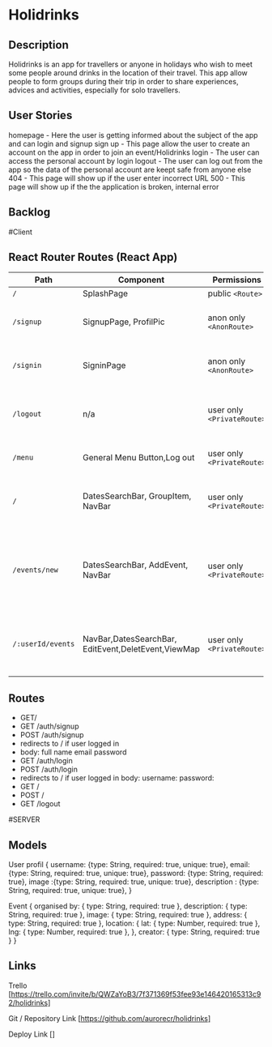 # Holidrinks

## Description
Holidrinks is an app for travellers or anyone in holidays who wish to meet some people around drinks in the location of their travel. This app allow people to form groups during their trip in order to share experiences, advices and activities, especially for solo travellers.

## User Stories
homepage - Here the user is getting informed about the subject of the app and can login and signup
sign up - This page allow the user to create an account on the app in order to join an event/Holidrinks
login - The user can access the personal account by login
logout - The user can log out from the app so the data of the personal account are keept safe from anyone else
404 - This page will show up if the user enter incorrect URL
500 - This page will show up if the the application is broken, internal error

## Backlog

#Client

## React Router Routes (React App)
| Path              | Component                      | Permissions | Behavior                                                     |
| ------------------| --------------------           | ----------- | ------------------------------------------------------------ |
| `/`               | SplashPage                     | public `<Route>`            | Home page                                        |
| `/signup`         | SignupPage, ProfilPic           | anon only  `<AnonRoute>`    | Signup form, navigate to MenuPage after signup |
| `/signin`         | SigninPage                      | anon only `<AnonRoute>`     | Login form, navigate to MenuPage after login  |
| `/logout`         | n/a                            | user only `<PrivateRoute>`  | Navigate to splashpage after logout, expire session             |
| `/menu`           | General Menu Button,Log out    | user only `<PrivateRoute>`  | Shows the 4 sections of the app                        |
| `/`       |DatesSearchBar, GroupItem, NavBar| user only `<PrivateRoute>`| Shows events from others host, navigate to HoliHostPage
| `/events/new`     |DatesSearchBar, AddEvent, NavBar| user only `<PrivateRoute>`| Shows create Holidrinks, Holidrinks made already, Navigate to EditEvent page
| `/:userId/events`      |NavBar,DatesSearchBar, EditEvent,DeletEvent,ViewMap | user only `<PrivateRoute>`| Shows Holidrinks edit section, Navigate to CreateEvent page


## Routes
* GET/
* GET /auth/signup
* POST /auth/signup
 * redirects to / if user logged in
 * body:
  full name
  email
  password
* GET /auth/login 
* POST /auth/login
* redirects to / if user logged in
 body:
 username:
 password:
* GET / 
* POST /
* GET /logout


#SERVER

## Models
User profil
{
username: {type: String, required: true, unique: true},
email: {type: String, required: true, unique: true},
password: {type: String, required: true},
image :{type: String, required: true, unique: true},
description : {type: String, required: true, unique: true},
}

Event 
{
   organised by: { type: String, required: true },
   description: { type: String, required: true },
   image: { type: String, required: true },
   address: { type: String, required: true },
  location: {
     lat: { type: Number, required: true },
      lng: { type: Number, required: true },
    },
    creator: { type: String, required: true }
}


## Links
Trello
[https://trello.com/invite/b/QWZaYoB3/7f371369f53fee93e146420165313c92/holidrinks]

Git / Repository Link
[https://github.com/aurorecr/holidrinks]

Deploy Link
[] 

